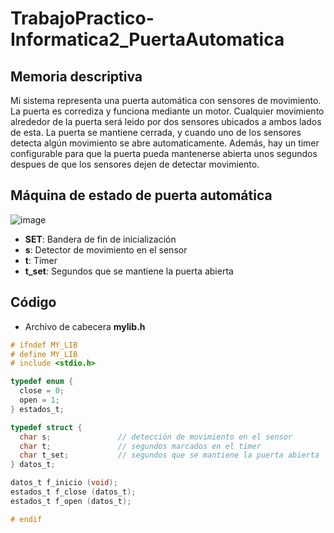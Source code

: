 # TrabajoPractico-Informatica2_PuertaAutomatica

## Memoria descriptiva

Mi sistema representa una puerta automática con sensores de movimiento. La puerta es corrediza y funciona mediante un motor. Cualquier movimiento alrededor de la puerta será leido por dos sensores ubicados a ambos lados de esta. La puerta se mantiene cerrada, y cuando uno de los sensores detecta algún movimiento se abre automaticamente. Además, hay un timer configurable para que la puerta pueda mantenerse abierta unos segundos despues de que los sensores dejen de detectar movimiento. 

## Máquina de estado de puerta automática

![image](https://user-images.githubusercontent.com/82234887/196004130-7c45d14b-b9ec-4e6b-8281-89f65daefe8c.png)

- __SET__: Bandera de fin de inicialización
- __s__: Detector de movimiento en el sensor
- __t__: Timer
- __t_set__: Segundos que se mantiene la puerta abierta

## Código

- Archivo de cabecera __mylib.h__

```c
# ifndef MY_LIB
# define MY_LIB
# include <stdio.h>

typedef enum {
  close = 0;
  open = 1;
} estados_t;

typedef struct {
  char s;               // detección de movimiento en el sensor
  char t;               // segundos marcados en el timer
  char t_set;           // segundos que se mantiene la puerta abierta
} datos_t;

datos_t f_inicio (void);
estados_t f_close (datos_t);
estados_t f_open (datos_t);

# endif
